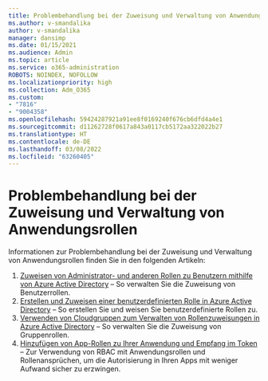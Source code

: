 ```yaml
---
title: Problembehandlung bei der Zuweisung und Verwaltung von Anwendungsrollen
ms.author: v-smandalika
author: v-smandalika
manager: dansimp
ms.date: 01/15/2021
ms.audience: Admin
ms.topic: article
ms.service: o365-administration
ROBOTS: NOINDEX, NOFOLLOW
ms.localizationpriority: high
ms.collection: Adm_O365
ms.custom:
- "7816"
- "9004358"
ms.openlocfilehash: 59424287921a91ee8f0169240f676cb6dfd4a4e1
ms.sourcegitcommit: d11262728f0617a843a0117cb5172aa322022b27
ms.translationtype: HT
ms.contentlocale: de-DE
ms.lasthandoff: 03/08/2022
ms.locfileid: "63260405"
---
```

# <a name="troubleshoot-issues-with-application-role-assignment-and-management"></a>Problembehandlung bei der Zuweisung und Verwaltung von Anwendungsrollen

Informationen zur Problembehandlung bei der Zuweisung und Verwaltung von Anwendungsrollen finden Sie in den folgenden Artikeln:

1. [Zuweisen von Administrator- und anderen Rollen zu Benutzern mithilfe von Azure Active Directory](https://docs.microsoft.com/azure/active-directory/fundamentals/active-directory-users-assign-role-azure-portal) – So verwalten Sie die Zuweisung von Benutzerrollen.
2. [Erstellen und Zuweisen einer benutzerdefinierten Rolle in Azure Active Directory](https://docs.microsoft.com/azure/active-directory/roles/custom-create) – So erstellen Sie und weisen Sie benutzerdefinierte Rollen zu.
3. [Verwenden von Cloudgruppen zum Verwalten von Rollenzuweisungen in Azure Active Directory](https://docs.microsoft.com/azure/active-directory/roles/groups-concept) – So verwalten Sie die Zuweisung von Gruppenrollen.
4. [Hinzufügen von App-Rollen zu Ihrer Anwendung und Empfang im Token](https://docs.microsoft.com/azure/active-directory/develop/howto-add-app-roles-in-azure-ad-apps#app-roles-vs-groups) – Zur Verwendung von RBAC mit Anwendungsrollen und Rollenansprüchen, um die Autorisierung in Ihren Apps mit weniger Aufwand sicher zu erzwingen.
